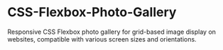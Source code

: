 # CSS-Flexbox-Photo-Gallery
Responsive CSS Flexbox photo gallery for grid-based image display on websites, compatible with various screen sizes and orientations.
